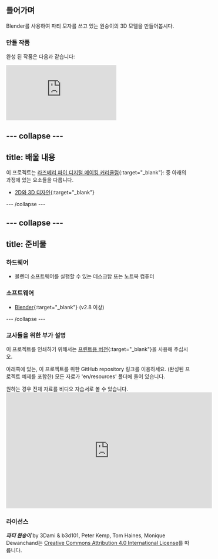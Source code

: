 ## 들어가며

Blender를 사용하여 파티 모자를 쓰고 있는 원숭이의 3D 모델을 만들어봅시다.

### 만들 작품

완성 된 작품은 다음과 같습니다:

<div class="responsive-embed responsive-embed--video">
  <iframe class="responsive-embed__iframe" src="https://sketchfab.com/models/11edaf9b8d1b4d62b5b30b28a292df71/embed" frameborder="0" allowvr allowfullscreen mozallowfullscreen="true" webkitallowfullscreen="true"></iframe>
</div>

## \--- collapse \---

## title: 배울 내용

이 프로젝트는 [라즈베리 파이 디지털 메이킹 커리큘럼](http://rpf.io/curriculum){:target="_blank"}: 중 아래의 과정에 있는 요소들을 다룹니다.

+ [2D와 3D 디자인](https://curriculum.raspberrypi.org/design/creator/){:target="_blank"}

\--- /collapse \---

## \--- collapse \---

## title: 준비물

### 하드웨어

+ 블렌더 소프트웨어를 실행할 수 있는 데스크탑 또는 노트북 컴퓨터

### 소프트웨어

+ [Blender](https://www.blender.org/download/){:target="_blank"} (v2.8 이상)

\--- /collapse \---

### 교사들을 위한 부가 설명

이 프로젝트를 인쇄하기 위해서는 [프린트용 버전](https://projects.raspberrypi.org/en/projects/blender-party-monkey/print){:target="_blank"}을 사용해 주십시오.

아래쪽에 있는, 이 프로젝트를 위한 GitHub repository 링크를 이용하세요. (완성된 프로젝트 예제를 포함한) 모든 자료가 'en/resources' 폴더에 들어 있습니다.

원하는 경우 전체 자료를 비디오 자습서로 볼 수 있습니다. <iframe width="560" height="315" src="https://www.youtube.com/embed/93ux_JliBew" frameborder="0" allowfullscreen mark="crwd-mark"></iframe> 

### 라이선스

***파티 원숭이*** by 3Dami & b3d101, Peter Kemp, Tom Haines, Monique Dewanchand는 [Creative Commons Attribution 4.0 International License](http://creativecommons.org/licenses/by-sa/4.0/)를 따릅니다.